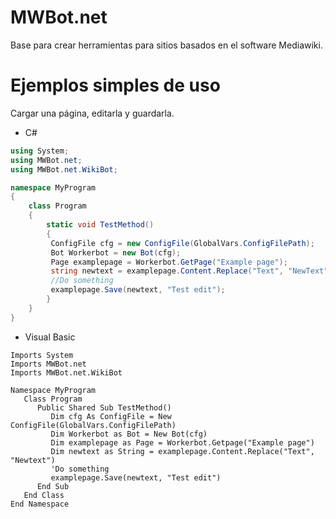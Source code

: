 # MWBot.net
Base para crear herramientas para sitios basados en el software Mediawiki.

# Ejemplos simples de uso

Cargar una página, editarla y guardarla.

* C#

```C#
using System;
using MWBot.net;
using MWBot.net.WikiBot;

namespace MyProgram
{
    class Program
    {
        static void TestMethod()
        {
         ConfigFile cfg = new ConfigFile(GlobalVars.ConfigFilePath); 
         Bot Workerbot = new Bot(cfg);
         Page examplepage = Workerbot.GetPage("Example page");
         string newtext = examplepage.Content.Replace("Text", "NewText");
         //Do something
         examplepage.Save(newtext, "Test edit"); 
        }
    }
}
```

* Visual Basic

```vbnet
Imports System
Imports MWBot.net
Imports MWBot.net.WikiBot

Namespace MyProgram
   Class Program   
      Public Shared Sub TestMethod()      
         Dim cfg As ConfigFile = New ConfigFile(GlobalVars.ConfigFilePath)
         Dim Workerbot as Bot = New Bot(cfg)
         Dim examplepage as Page = Workerbot.Getpage("Example page")
         Dim newtext as String = examplepage.Content.Replace("Text", "Newtext")
         'Do something
         examplepage.Save(newtext, "Test edit")
      End Sub      
   End Class   
End Namespace
```
